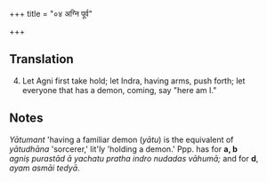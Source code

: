 +++
title = "०४ अग्नि पूर्व"

+++
## Translation
4. Let Agni first take hold; let Indra, having arms, push forth; let  
everyone that has a demon, coming, say "here am I."

## Notes
*Yātumant* 'having a familiar demon (*yātu*) is the equivalent of  
*yātudhāna* 'sorcerer,' lit'ly 'holding a demon.' Ppp. has for **a, b**  
*agniṣ purastād ā yachatu pratha indro nudadas vāhumā;* and for **d**,  
*ayam asmāi tedyā*.
